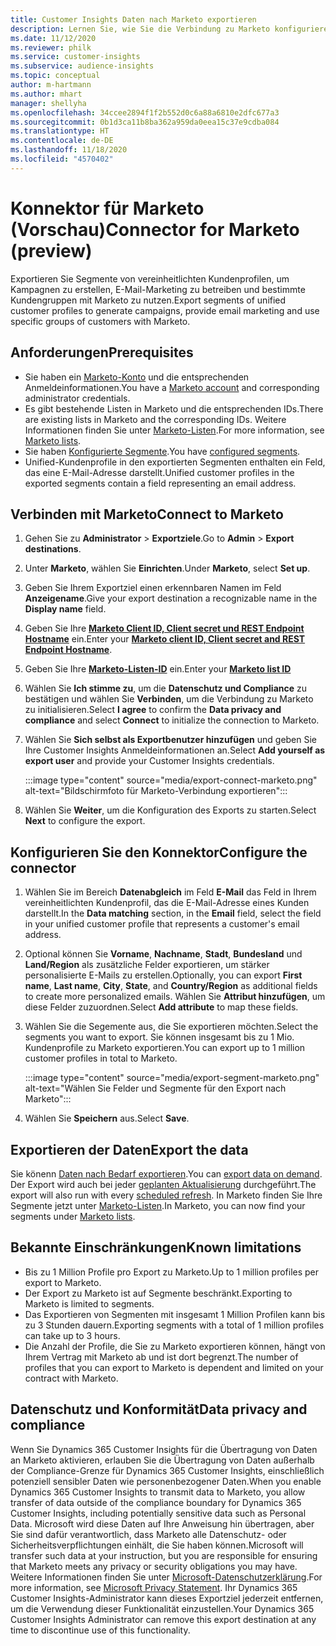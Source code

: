 ```yaml
---
title: Customer Insights Daten nach Marketo exportieren
description: Lernen Sie, wie Sie die Verbindung zu Marketo konfigurieren.
ms.date: 11/12/2020
ms.reviewer: philk
ms.service: customer-insights
ms.subservice: audience-insights
ms.topic: conceptual
author: m-hartmann
ms.author: mhart
manager: shellyha
ms.openlocfilehash: 34ccee2894f1f2b552d0c6a88a6810e2dfc677a3
ms.sourcegitcommit: 0b1d3ca11b8ba362a959da0eea15c37e9cdba084
ms.translationtype: HT
ms.contentlocale: de-DE
ms.lasthandoff: 11/18/2020
ms.locfileid: "4570402"
---
```

# <a name="connector-for-marketo-preview"></a><span data-ttu-id="5d149-103">Konnektor für Marketo (Vorschau)</span><span class="sxs-lookup"><span data-stu-id="5d149-103">Connector for Marketo (preview)</span></span>

<span data-ttu-id="5d149-104">Exportieren Sie Segmente von vereinheitlichten Kundenprofilen, um Kampagnen zu erstellen, E-Mail-Marketing zu betreiben und bestimmte Kundengruppen mit Marketo zu nutzen.</span><span class="sxs-lookup"><span data-stu-id="5d149-104">Export segments of unified customer profiles to generate campaigns, provide email marketing and use specific groups of customers with Marketo.</span></span>

## <a name="prerequisites"></a><span data-ttu-id="5d149-105">Anforderungen</span><span class="sxs-lookup"><span data-stu-id="5d149-105">Prerequisites</span></span>

-   <span data-ttu-id="5d149-106">Sie haben ein [Marketo-Konto](https://login.marketo.com/) und die entsprechenden Anmeldeinformationen.</span><span class="sxs-lookup"><span data-stu-id="5d149-106">You have a [Marketo account](https://login.marketo.com/) and corresponding administrator credentials.</span></span>
-   <span data-ttu-id="5d149-107">Es gibt bestehende Listen in Marketo und die entsprechenden IDs.</span><span class="sxs-lookup"><span data-stu-id="5d149-107">There are existing lists in Marketo and the corresponding IDs.</span></span> <span data-ttu-id="5d149-108">Weitere Informationen finden Sie unter [Marketo-Listen](https://docs.marketo.com/display/public/DOCS/Understanding+Static+Lists).</span><span class="sxs-lookup"><span data-stu-id="5d149-108">For more information, see [Marketo lists](https://docs.marketo.com/display/public/DOCS/Understanding+Static+Lists).</span></span>
-   <span data-ttu-id="5d149-109">Sie haben [Konfigurierte Segmente](segments.md).</span><span class="sxs-lookup"><span data-stu-id="5d149-109">You have [configured segments](segments.md).</span></span>
-   <span data-ttu-id="5d149-110">Unified-Kundenprofile in den exportierten Segmenten enthalten ein Feld, das eine E-Mail-Adresse darstellt.</span><span class="sxs-lookup"><span data-stu-id="5d149-110">Unified customer profiles in the exported segments contain a field representing an email address.</span></span>

## <a name="connect-to-marketo"></a><span data-ttu-id="5d149-111">Verbinden mit Marketo</span><span class="sxs-lookup"><span data-stu-id="5d149-111">Connect to Marketo</span></span>

1. <span data-ttu-id="5d149-112">Gehen Sie zu **Administrator** > **Exportziele**.</span><span class="sxs-lookup"><span data-stu-id="5d149-112">Go to **Admin** > **Export destinations**.</span></span>

1. <span data-ttu-id="5d149-113">Unter **Marketo**, wählen Sie **Einrichten**.</span><span class="sxs-lookup"><span data-stu-id="5d149-113">Under **Marketo**, select **Set up**.</span></span>

1. <span data-ttu-id="5d149-114">Geben Sie Ihrem Exportziel einen erkennbaren Namen im Feld **Anzeigename**.</span><span class="sxs-lookup"><span data-stu-id="5d149-114">Give your export destination a recognizable name in the **Display name** field.</span></span>

1. <span data-ttu-id="5d149-115">Geben Sie Ihre **[Marketo Client ID, Client secret und REST Endpoint Hostname](https://developers.marketo.com/rest-api/authentication/)** ein.</span><span class="sxs-lookup"><span data-stu-id="5d149-115">Enter your **[Marketo client ID, Client secret and REST Endpoint Hostname](https://developers.marketo.com/rest-api/authentication/)**.</span></span>

1. <span data-ttu-id="5d149-116">Geben Sie Ihre **[Marketo-Listen-ID](https://docs.marketo.com/display/public/DOCS/Understanding+Static+Lists)** ein.</span><span class="sxs-lookup"><span data-stu-id="5d149-116">Enter your **[Marketo list ID](https://docs.marketo.com/display/public/DOCS/Understanding+Static+Lists)**</span></span> 

1. <span data-ttu-id="5d149-117">Wählen Sie **Ich stimme zu**, um die **Datenschutz und Compliance** zu bestätigen und wählen Sie **Verbinden**, um die Verbindung zu Marketo zu initialisieren.</span><span class="sxs-lookup"><span data-stu-id="5d149-117">Select **I agree** to confirm the **Data privacy and compliance** and select **Connect** to initialize the connection to Marketo.</span></span>

1. <span data-ttu-id="5d149-118">Wählen Sie **Sich selbst als Exportbenutzer hinzufügen** und geben Sie Ihre Customer Insights Anmeldeinformationen an.</span><span class="sxs-lookup"><span data-stu-id="5d149-118">Select **Add yourself as export user** and provide your Customer Insights credentials.</span></span>

   :::image type="content" source="media/export-connect-marketo.png" alt-text="Bildschirmfoto für Marketo-Verbindung exportieren":::

1. <span data-ttu-id="5d149-120">Wählen Sie **Weiter**, um die Konfiguration des Exports zu starten.</span><span class="sxs-lookup"><span data-stu-id="5d149-120">Select **Next** to configure the export.</span></span>

## <a name="configure-the-connector"></a><span data-ttu-id="5d149-121">Konfigurieren Sie den Konnektor</span><span class="sxs-lookup"><span data-stu-id="5d149-121">Configure the connector</span></span>

1. <span data-ttu-id="5d149-122">Wählen Sie im Bereich **Datenabgleich** im Feld **E-Mail** das Feld in Ihrem vereinheitlichten Kundenprofil, das die E-Mail-Adresse eines Kunden darstellt.</span><span class="sxs-lookup"><span data-stu-id="5d149-122">In the **Data matching** section, in the **Email** field, select the field in your unified customer profile that represents a customer's email address.</span></span> 

1. <span data-ttu-id="5d149-123">Optional können Sie **Vorname**, **Nachname**, **Stadt**, **Bundesland** und **Land/Region** als zusätzliche Felder exportieren, um stärker personalisierte E-Mails zu erstellen.</span><span class="sxs-lookup"><span data-stu-id="5d149-123">Optionally, you can export **First name**, **Last name**, **City**, **State**, and **Country/Region**  as additional fields to create more personalized emails.</span></span> <span data-ttu-id="5d149-124">Wählen Sie **Attribut hinzufügen**, um diese Felder zuzuordnen.</span><span class="sxs-lookup"><span data-stu-id="5d149-124">Select **Add attribute** to map these fields.</span></span>

1. <span data-ttu-id="5d149-125">Wählen Sie die Segemente aus, die Sie exportieren möchten.</span><span class="sxs-lookup"><span data-stu-id="5d149-125">Select the segments you want to export.</span></span> <span data-ttu-id="5d149-126">Sie können insgesamt bis zu 1 Mio. Kundenprofile zu Marketo exportieren.</span><span class="sxs-lookup"><span data-stu-id="5d149-126">You can export up to 1 million customer profiles in total to Marketo.</span></span>

   :::image type="content" source="media/export-segment-marketo.png" alt-text="Wählen Sie Felder und Segmente für den Export nach Marketo":::

1. <span data-ttu-id="5d149-128">Wählen Sie **Speichern** aus.</span><span class="sxs-lookup"><span data-stu-id="5d149-128">Select **Save**.</span></span>

## <a name="export-the-data"></a><span data-ttu-id="5d149-129">Exportieren der Daten</span><span class="sxs-lookup"><span data-stu-id="5d149-129">Export the data</span></span>

<span data-ttu-id="5d149-130">Sie könenn [Daten nach Bedarf exportieren](export-destinations.md).</span><span class="sxs-lookup"><span data-stu-id="5d149-130">You can [export data on demand](export-destinations.md).</span></span> <span data-ttu-id="5d149-131">Der Export wird auch bei jeder [geplanten Aktualisierung](system.md#schedule-tab) durchgeführt.</span><span class="sxs-lookup"><span data-stu-id="5d149-131">The export will also run with every [scheduled refresh](system.md#schedule-tab).</span></span> <span data-ttu-id="5d149-132">In Marketo finden Sie Ihre Segmente jetzt unter [Marketo-Listen](ttps://docs.marketo.com/display/public/DOCS/Understanding+Static+Lists).</span><span class="sxs-lookup"><span data-stu-id="5d149-132">In Marketo, you can now find your segments under [Marketo lists](ttps://docs.marketo.com/display/public/DOCS/Understanding+Static+Lists).</span></span>

## <a name="known-limitations"></a><span data-ttu-id="5d149-133">Bekannte Einschränkungen</span><span class="sxs-lookup"><span data-stu-id="5d149-133">Known limitations</span></span>

- <span data-ttu-id="5d149-134">Bis zu 1 Million Profile pro Export zu Marketo.</span><span class="sxs-lookup"><span data-stu-id="5d149-134">Up to 1 million profiles per export to Marketo.</span></span>
- <span data-ttu-id="5d149-135">Der Export zu Marketo ist auf Segmente beschränkt.</span><span class="sxs-lookup"><span data-stu-id="5d149-135">Exporting to Marketo is limited to segments.</span></span>
- <span data-ttu-id="5d149-136">Das Exportieren von Segmenten mit insgesamt 1 Million Profilen kann bis zu 3 Stunden dauern.</span><span class="sxs-lookup"><span data-stu-id="5d149-136">Exporting segments with a total of 1 million profiles can take up to 3 hours.</span></span> 
- <span data-ttu-id="5d149-137">Die Anzahl der Profile, die Sie zu Marketo exportieren können, hängt von Ihrem Vertrag mit Marketo ab und ist dort begrenzt.</span><span class="sxs-lookup"><span data-stu-id="5d149-137">The number of profiles that you can export to Marketo is dependent and limited on your contract with Marketo.</span></span>

## <a name="data-privacy-and-compliance"></a><span data-ttu-id="5d149-138">Datenschutz und Konformität</span><span class="sxs-lookup"><span data-stu-id="5d149-138">Data privacy and compliance</span></span>

<span data-ttu-id="5d149-139">Wenn Sie Dynamics 365 Customer Insights für die Übertragung von Daten an Marketo aktivieren, erlauben Sie die Übertragung von Daten außerhalb der Compliance-Grenze für Dynamics 365 Customer Insights, einschließlich potenziell sensibler Daten wie personenbezogener Daten.</span><span class="sxs-lookup"><span data-stu-id="5d149-139">When you enable Dynamics 365 Customer Insights to transmit data to Marketo, you allow transfer of data outside of the compliance boundary for Dynamics 365 Customer Insights, including potentially sensitive data such as Personal Data.</span></span> <span data-ttu-id="5d149-140">Microsoft wird diese Daten auf Ihre Anweisung hin übertragen, aber Sie sind dafür verantwortlich, dass Marketo alle Datenschutz- oder Sicherheitsverpflichtungen einhält, die Sie haben können.</span><span class="sxs-lookup"><span data-stu-id="5d149-140">Microsoft will transfer such data at your instruction, but you are responsible for ensuring that Marketo meets any privacy or security obligations you may have.</span></span> <span data-ttu-id="5d149-141">Weitere Informationen finden Sie unter [Microsoft-Datenschutzerklärung](https://go.microsoft.com/fwlink/?linkid=396732).</span><span class="sxs-lookup"><span data-stu-id="5d149-141">For more information, see [Microsoft Privacy Statement](https://go.microsoft.com/fwlink/?linkid=396732).</span></span>
<span data-ttu-id="5d149-142">Ihr Dynamics 365 Customer Insights-Administrator kann dieses Exportziel jederzeit entfernen, um die Verwendung dieser Funktionalität einzustellen.</span><span class="sxs-lookup"><span data-stu-id="5d149-142">Your Dynamics 365 Customer Insights Administrator can remove this export destination at any time to discontinue use of this functionality.</span></span>

